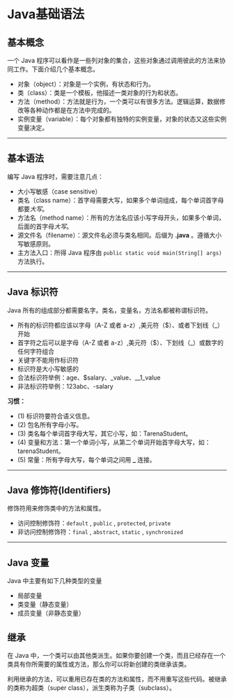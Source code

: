 # Java基础语法

## 基本概念

一个 Java 程序可以看作是一些列对象的集合，这些对象通过调用彼此的方法来协同工作。下面介绍几个基本概念。

- 对象（object）：对象是一个实例，有状态和行为。
- 类（class）：类是一个模板，他描述一类对象的行为和状态。
- 方法（method）：方法就是行为，一个类可以有很多方法。逻辑运算，数据修改等各种动作都是在方法中完成的。
- 实例变量（variable）：每个对象都有独特的实例变量，对象的状态又这些实例变量决定。

***

## 基本语法

编写 Java 程序时，需要注意几点：

- 大小写敏感（case sensitive）
- 类名（class name）：首字母需要大写，如果多个单词组成，每个单词首字母都要*大写*。
- 方法名（method name）：所有的方法名应该小写字母开头，如果多个单词，后面的首字母*大写*。
- 源文件名（filename）：源文件名必须与类名相同。后缀为 **.java** 。遵循大小写敏感原则。
- 主方法入口：所得 Java 程序由 `public static void main(String[] args)` 方法执行。

***

## Java 标识符

Java 所有的组成部分都需要名字。类名，变量名，方法名都被称谓标识符。

- 所有的标识符都应该以字母（A-Z 或者 a-z）,美元符（$）、或者下划线（_）开始
- 首字符之后可以是字母（A-Z 或者 a-z）,美元符（$）、下划线（_）或数字的任何字符组合
- 关键字不能用作标识符
- 标识符是大小写敏感的
- 合法标识符举例：age、$salary、_value、__1_value
- 非法标识符举例：123abc、-salary

**习惯：**

-  (1) 标识符要符合语义信息。
-  (2) 包名所有字母小写。
-  (3) 类名每个单词首字母大写，其它小写，如：TarenaStudent。
-  (4) 变量和方法：第一个单词小写，从第二个单词开始首字母大写，如：tarenaStudent。
-  (5) 常量：所有字母大写，每个单词之间用 **_** 连接。

***

## Java 修饰符(Identifiers)

修饰符用来修饰类中的方法和属性。

- 访问控制修饰符：`default` , `public` , `protected`, `private`
- 非访问控制修饰符：`final` , `abstract`, `static` , `synchronized` 

***

## Java 变量

Java 中主要有如下几种类型的变量

- 局部变量
- 类变量（静态变量）
- 成员变量（非静态变量）

## 继承

在 Java 中，一个类可以由其他类派生。如果你要创建一个类，而且已经存在一个类具有你所需要的属性或方法，那么你可以将新创建的类继承该类。

利用继承的方法，可以重用已存在类的方法和属性，而不用重写这些代码。被继承的类称为超类（super class），派生类称为子类（subclass）。